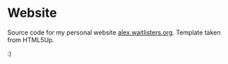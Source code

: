 # Website

Source code for my personal website <a href="http://alex.waitlisters.org">alex.waitlisters.org</a>.
Template taken from HTML5Up. 

:)
